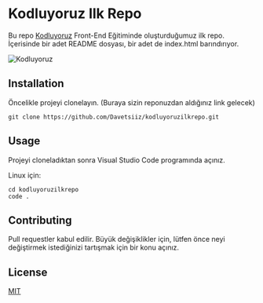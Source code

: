 # Kodluyoruz Ilk Repo
Bu repo [Kodluyoruz](https://kodluyoruz.org/tr/kodluyoruz/) Front-End Eğitiminde oluşturduğumuz ilk repo. İçerisinde bir adet README dosyası, bir adet de index.html barındırıyor.

![Kodluyoruz](https://i.hizliresim.com/38qshyo.png)

## Installation


Öncelikle projeyi clonelayın. (Buraya sizin reponuzdan aldığınız link gelecek)

```Git
git clone https://github.com/Davetsiiz/kodluyoruzilkrepo.git
```

## Usage

Projeyi cloneladıktan sonra Visual Studio Code programında açınız.

Linux için:

```Linux
cd kodluyoruzilkrepo
code .
```

## Contributing

Pull requestler kabul edilir. Büyük değişiklikler için, lütfen önce neyi değiştirmek istediğinizi tartışmak için bir konu açınız.

## License

[MIT](https://choosealicense.com/licenses/mit/)
